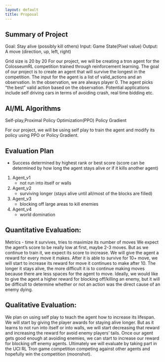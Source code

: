 ```yaml
---
layout: default
title: Proposal
---
```

## Summary of Project
Goal: Stay alive (possibly kill others)
Input: Game State(Pixel value)
Output: A move (direction, up, left, right)

Grid size is 20 by 20
For our project, we will be creating a tron agent for the ColosseumRL competition trained through reinforcement learning. The goal of our project is to create an agent that will survive the longest in the competition. The input for the agent is a list of valid_actions and an observation. In the observation, we are always player 0. The agent picks “the best” valid action based on the observation. Potential applications include self driving cars in terms of avoiding crash, real time bidding etc.

## AI/ML Algorithms

Self-play,Proximal Policy Optimization(PPO) Policy Gradient

For our project, we will be using self play to train the agent and modify its policy using PPO or Policy Gradient.



## Evaluation Plan
- Success determined by highest rank or best score (score can be determined by how long the agent stays alive or if it kills another agent)
1. Agent_v1
    - not run into itself or walls
2. Agent_v2
    - surviving longer (stays alive until all/most of the blocks are filled)
3. Agent_v3
    - blocking off large areas to kill enemies
4. Agent_v4
    - world domination

## Quantitative Evaluation: 
Metrics - time it survives, tries to maximize its number of moves
We expect the agent’s score to be really low at first, maybe 2-3 moves. But as we continue to train it, we expect its score to increase. We will give the agent a reward for every move it makes. After it is able to survive for 10+ move, we will start to increase its reward for move it continues to make after 10. The longer it stays alive, the more difficult it is to continue making moves because there are less spaces for the agent to move. Ideally, we would like to give the agent a higher reward for blocking off/killing an enemy, but it will be difficult to determine whether or not an action was the direct cause of an enemy dying.


## Qualitative Evaluation:
We plan on using self play to teach the agent how to increase its lifespan. We will start by giving the player awards for staying alive longer. But as it learns to not run into itself or into walls, we will start decreasing that reward and increasing the reward for avoid enemy players’ tails. Once our agent gets good enough at avoiding enemies, we can start to increase our reward for blocking off enemy agents. Ultimately we will evaluate by taking part in the UCI RL Tron game competition competing against other agents and hopefully win the competition (moonshot).